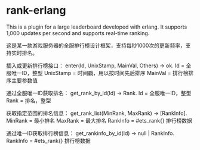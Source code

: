 # rank-erlang
This is a plugin for a large leaderboard developed with erlang. It supports 1,000 updates per second and supports real-time ranking.

这是某一款游戏服务器的全服排行榜设计框架，支持每秒1000次的更新频率，支持实时排名。

插入或更新排行榜接口： enter(Id, UnixStamp, MainVal, Others) -> ok. Id = 全服唯一ID，整型 UnixStamp = 时间戳，用以按时间先后排序 MainVal = 排行榜排序主要参数值

通过全服唯一ID获取排名： get_rank_by_id(Id) -> Rank. Id = 全服唯一ID，整型 Rank = 排名，整型

获取指定范围的排名信息： get_rank_list(MinRank, MaxRank) -> [RankInfo]. MinRank = 最小排名 MaxRank = 最大排名 RankInfo = #ets_rank{} 排行榜数据

通过唯一ID获取排行榜信息： get_rankinfo_by_id(Id) -> null | RankInfo. RankInfo = #ets_rank{} 排行榜数据
